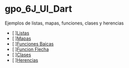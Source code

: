 # gpo_6J_Ul_Dart
Ejemplos de listas, mapas, funciones, clases y herencias
- [ ][Listas](https://dartpad.dartlang.org/43acf5e7ccd41ce889cfddf3ce72b088)
- [ ][Mapas](https://dartpad.dartlang.org/fa4c01899f9589d40a1c57dce94b7434)
- [ ][Funciones Baicas](https://dartpad.dartlang.org/)
- [ ][Funcion Flecha](https://dartpad.dartlang.org/)
- [ ][Clases](https://dartpad.dartlang.org/a6d377433a63091ab491dde8198d32c1)
- [ ][Herencias](https://dartpad.dartlang.org/498ae483edece5a6975610f6b8119142)
